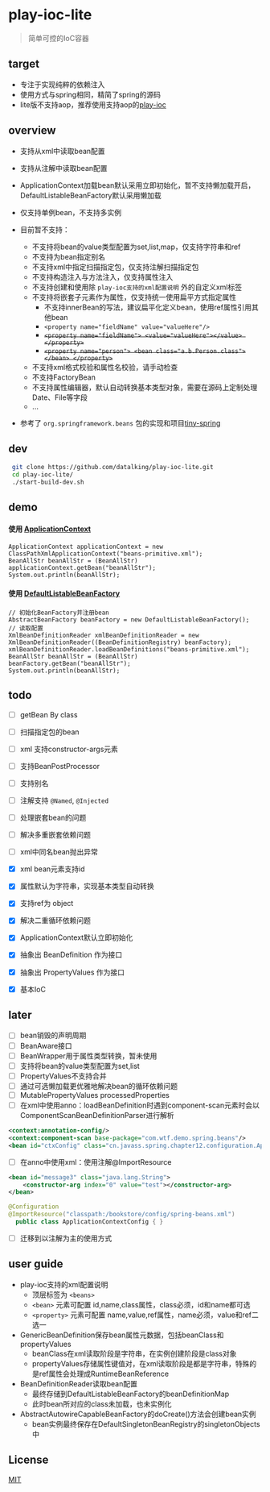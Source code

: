 # play-ioc-lite   
>简单可控的IoC容器  

## target
- 专注于实现纯粹的依赖注入
- 使用方式与spring相同，精简了spring的源码
- lite版不支持aop，推荐使用支持aop的[play-ioc](https://github.com/datalking/play-ioc)

## overview
- 支持从xml中读取bean配置
- 支持从注解中读取bean配置
- ApplicationContext加载bean默认采用立即初始化，暂不支持懒加载开启，DefaultListableBeanFactory默认采用懒加载
- 仅支持单例bean，不支持多实例
- 目前暂不支持：
    - 不支持将bean的value类型配置为set,list,map，仅支持字符串和ref  
    - 不支持为bean指定别名
    - 不支持xml中指定扫描指定包，仅支持注解扫描指定包
    - 不支持构造注入与方法注入，仅支持属性注入
    - 不支持创建和使用除 `play-ioc支持的xml配置说明` 外的自定义xml标签
    - 不支持将嵌套子元素作为属性，仅支持统一使用扁平方式指定属性  
        - 不支持innerBean的写法，建议扁平化定义bean，使用ref属性引用其他bean
        - `<property name="fieldName" value="valueHere"/>`
        - ~~`<property name="fieldName"> <value="valueHere"></value> </property>`~~   
        - ~~`<property name="person"> <bean class="a.b.Person.class"></bean> </property>`~~   
    - 不支持xml格式校验和属性名校验，请手动检查
    - 不支持FactoryBean
    - 不支持属性编辑器，默认自动转换基本类型对象，需要在源码上定制处理Date、File等字段
    - ...

- 参考了 `org.springframework.beans` 包的实现和项目[tiny-spring](https://github.com/code4craft/tiny-spring)

## dev 
```sh
 git clone https://github.com/datalking/play-ioc-lite.git
 cd play-ioc-lite/
 ./start-build-dev.sh
```

## demo

#### 使用 [ApplicationContext](https://github.com/datalking/play-ioc-lite/blob/master/src/test/java/com/github/datalking/context/ApplicationContextTest.java)
```
ApplicationContext applicationContext = new ClassPathXmlApplicationContext("beans-primitive.xml");
BeanAllStr beanAllStr = (BeanAllStr) applicationContext.getBean("beanAllStr");
System.out.println(beanAllStr);
```

#### 使用 [DefaultListableBeanFactory](https://github.com/datalking/play-ioc-lite/blob/master/src/test/java/com/github/datalking/beans/BeanFactoryTest.java)
```
// 初始化BeanFactory并注册bean
AbstractBeanFactory beanFactory = new DefaultListableBeanFactory();
// 读取配置
XmlBeanDefinitionReader xmlBeanDefinitionReader = new XmlBeanDefinitionReader((BeanDefinitionRegistry) beanFactory);
xmlBeanDefinitionReader.loadBeanDefinitions("beans-primitive.xml");
BeanAllStr beanAllStr = (BeanAllStr) beanFactory.getBean("beanAllStr");
System.out.println(beanAllStr);
```
## todo

- [ ] getBean By class   
- [ ] 扫描指定包的bean   
- [ ] xml 支持constructor-args元素   
- [ ] 支持BeanPostProcessor   
- [ ] 支持别名   
- [ ] 注解支持 `@Named`, `@Injected`   
- [ ] 处理嵌套bean的问题   
- [ ] 解决多重嵌套依赖问题   
- [ ] xml中同名bean抛出异常   

- [x] xml bean元素支持id   
- [x] 属性默认为字符串，实现基本类型自动转换   
- [x] 支持ref为 object   
- [x] 解决二重循环依赖问题   
- [x] ApplicationContext默认立即初始化   
- [x] 抽象出 BeanDefinition 作为接口   
- [x] 抽象出 PropertyValues 作为接口   
- [x] 基本IoC

## later
- [ ] bean销毁的声明周期   
- [ ] BeanAware接口   
- [ ] BeanWrapper用于属性类型转换，暂未使用   
- [ ] 支持将bean的value类型配置为set,list   
- [ ] PropertyValues不支持合并   
- [ ] 通过可选懒加载更优雅地解决bean的循环依赖问题   
- [ ] MutablePropertyValues processedProperties  
- [ ] 在xml中使用anno：loadBeanDefinition时遇到component-scan元素时会以ComponentScanBeanDefinitionParser进行解析    
```xml
<context:annotation-config/>
<context:component-scan base-package="com.wtf.demo.spring.beans"/>
<bean id="ctxConfig" class="cn.javass.spring.chapter12.configuration.ApplicationContextConfig"/>
```

- [ ] 在anno中使用xml：使用注解@ImportResource
```xml
<bean id="message3" class="java.lang.String">
    <constructor-arg index="0" value="test"></constructor-arg>
</bean>
```
```java
@Configuration  
@ImportResource("classpath:/bookstore/config/spring-beans.xml")
  public class ApplicationContextConfig { }
```   
- [ ] 迁移到以注解为主的使用方式

## user guide

- play-ioc支持的xml配置说明
    - 顶层标签为 `<beans>`
    - `<bean>` 元素可配置 id,name,class属性，class必须，id和name都可选
    - `<property>` 元素可配置 name,value,ref属性，name必须，value和ref二选一
- GenericBeanDefinition保存bean属性元数据，包括beanClass和propertyValues
    - beanClass在xml读取阶段是字符串，在实例创建阶段是class对象
    - propertyValues存储属性键值对，在xml读取阶段是都是字符串，特殊的是ref属性会处理成RuntimeBeanReference
- BeanDefinitionReader读取bean配置  
    - 最终存储到DefaultListableBeanFactory的beanDefinitionMap
    - 此时bean所对应的class未加载，也未实例化
- AbstractAutowireCapableBeanFactory的doCreate()方法会创建bean实例
    - bean实例最终保存在DefaultSingletonBeanRegistry的singletonObjects中

## License

[MIT](http://opensource.org/licenses/MIT)




